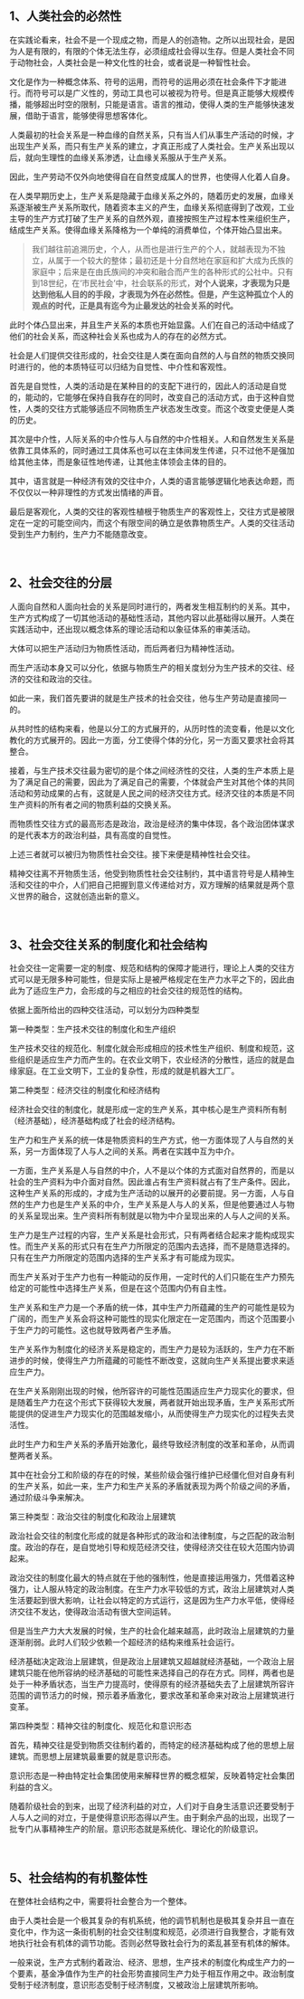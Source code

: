<h2>1、人类社会的必然性</h2><p data-pid="pQpYFkKh">在实践论看来，社会不是一个现成之物，而是人的创造物。之所以出现社会，是因为人是有限的，有限的个体无法生存，必须组成社会得以生存。但是人类社会不同于动物社会，人类社会是一种文化性的社会，或者说是一种智性社会。</p><p data-pid="pGaeCiHy">文化是作为一种概念体系、符号的运用，而符号的运用必须在社会条件下才能进行。而符号可以是广义性的，劳动工具也可以被视为符号。但是真正能够大规模传播，能够超出时空的限制，只能是语言。语言的推动，使得人类的生产能够快速发展，借助于语言，能够使得思想客体化。</p><p data-pid="ltTtk3PL">人类最初的社会关系是一种血缘的自然关系，只有当人们从事生产活动的时候，才出现生产关系，而只有生产关系的建立，才真正形成了人类社会。生产关系出现以后，就向生理性的血缘关系渗透，让血缘关系服从于生产关系。</p><p data-pid="GQUdVrsO">因此，生产劳动不仅外向地使得自在自然变成属人的世界，也使得人化着人自身。</p><p data-pid="KkSNjzH6">在人类早期历史上，生产关系是隐藏于血缘关系之外的，随着历史的发展，血缘关系逐渐被生产关系所取代，随着资本主义的产生，血缘关系彻底得到了改观，工业主导的生产方式打破了生产关系的自然外观，直接按照生产过程本性来组织生产，结成生产关系。使得血缘关系降格为一个单纯的消费单位，个体开始凸显出来。</p><blockquote data-pid="zVn7UVT7">我们越往前追溯历史，个人，从而也是进行生产的个人，就越表现为不独立，从属于一个较大的整体；最初还是十分自然地在家庭和扩大成为氏族的家庭中；后来是在由氏族间的冲突和融合而产生的各种形式的公社中。只有到18世纪，在‘市民社会’中，社会联系的形式，<b>对个人说来，才表现为只是达到他私人目的的手段，才表现为外在必然性。但是，产生这种孤立个人的观点的时代，正是具有迄今为止最发达的社会关系的时代。</b></blockquote><p data-pid="rRdsG3OK">此时个体凸显出来，并且生产关系的本质也开始显露。人们在自己的活动中结成了他们的社会关系，而这种社会关系也成为人的存在的必然方式。</p><p data-pid="1M2zhE6K">社会是人们提供交往形成的，社会交往是人类在面向自然的人与自然的物质交换同时进行的，他的本质特征可以归结为自觉性、中介性和客观性。</p><p data-pid="Pw35CGAz">首先是自觉性，人类的活动是在某种目的的支配下进行的，因此人的活动是自觉的，能动的，它能够在保持自我存在的同时，改变自己的活动方式，由于这种自觉性，人类的交往方式能够适应不同物质生产状态发生改变。而这个改变史便是人类的历史。</p><p data-pid="EFJdJlCy">其次是中介性，人际关系的中介性与人与自然的中介性相关。人和自然发生关系是依靠工具体系的，同时通过工具体系也可以在主体间发生传递，只不过他不是强加给其他主体，而是象征性地传递，让其他主体领会主体的目的。</p><p data-pid="9-ADSPmI">其中，语言就是一种经济有效的交往中介，人类的语言能够逻辑化地表达命题，而不仅仅以一种非理性的方式发出情绪的声音。</p><p data-pid="ajkz985F">最后是客观化，人类的交往的客观性植根于物质生产的客观性上，交往方式是被限定在一定的可能空间内，而这个有限空间的确立是依靠物质生产。人类的交往活动受到生产力制约，生产力不能随意改变。</p><p class="ztext-empty-paragraph"><br/></p><h2>2、社会交往的分层</h2><p data-pid="rcNku9J_">人面向自然和人面向社会的关系是同时进行的，两者发生相互制约的关系。其中，生产方式构成了一切其他活动的基础性活动，其他内容以此基础得以展开。人类在实践活动中，还出现以概念体系的理论活动和以象征体系的审美活动。</p><p data-pid="0Z1KFMd4">大体可以把生产活动归为物质性活动，而后两者归为精神性活动。</p><p data-pid="0HueEpyi">而生产活动本身又可以分化，依据与物质生产的相关度划分为生产技术的交往、经济的交往和政治的交往。</p><p data-pid="cSrZlAUS">如此一来，我们首先要讲的就是生产技术的社会交往，他与生产劳动是直接同一的。</p><p data-pid="AJTXj_ar">从共时性的结构来看，他是以分工的方式展开的，从历时性的流变看，他是以文化教化的方式展开的。因此一方面，分工使得个体的分化，另一方面又要求社会将其整合。</p><p data-pid="z_J6iyg1">接着，与生产技术交往最为密切的是个体之间经济性的交往，人类的生产本质上是为了满足自己的需要，因此为了满足自己的需要，个体就会产生对其他个体的共同活动和劳动成果的占有，这就是人民之间的经济交往方式。经济交往的本质是不同生产资料的所有者之间的物质利益的交换关系。</p><p data-pid="xym6FKAs">而物质性交往方式的最高形态是政治，政治是经济的集中体现，各个政治团体谋求的是代表本方的政治利益，具有高度的自觉性。</p><p data-pid="k1ccYUOA">上述三者就可以被归为物质性社会交往。接下来便是精神性社会交往。</p><p data-pid="k3X3hJkq">精神交往离不开物质生活，他受到物质性社会交往制约，其中语言符号是人精神生活和交往的中介，人们把自己把握到意义传递给对方，双方理解的结果就是两个意义世界的融合，这就创造出新的意义。</p><p class="ztext-empty-paragraph"><br/></p><h2>3、社会交往关系的制度化和社会结构</h2><p data-pid="AWGvYFp6">社会交往一定需要一定的制度、规范和结构的保障才能进行，理论上人类的交往方式可以是无限多种可能性，但是实际上是被严格规定在生产力水平之下的，因此由此为了适应生产力，会形成的与之相应的社会交往的规范性的结构。</p><p data-pid="3RPJ8aHa">依据上面所给出的四种交往活动，可以划分为四种类型</p><p data-pid="WTMCqw78">第一种类型：生产技术交往的制度化和生产组织</p><p data-pid="q8lqY5ks">生产技术交往的规范化、制度化就会形成相应的技术性生产组织、制度和规范，这些组织是适应生产力而产生的。在农业文明下，农业经济的分散性，适应的就是血缘家庭。在工业文明下，工业的复杂性，形成的就是机器大工厂。</p><p data-pid="oV9YSw1r">第二种类型：经济交往的制度化和经济结构</p><p data-pid="e7Jw-lcJ">经济社会交往的制度化，就是形成一定的生产关系，其中核心是生产资料所有制（经济基础），经济基础构成了社会的经济结构。</p><p data-pid="Cny13-vn">生产力和生产关系的统一体是物质资料的生产方式，他一方面体现了人与自然的关系，另一方面体现了人与人之间的关系。两者在实践中互为中介。</p><p data-pid="t4Kklqfg">一方面，生产关系是人与自然的中介，人不是以个体的方式面对自然界的，而是以社会的生产资料为中介面对自然。因此谁占有生产资料就占有了生产条件。因此，这种生产关系的形成的，才成为生产活动的以展开的必要前提。另一方面，人与自然的生产力也是生产关系的中介，生产关系是人与人的关系，但是他要通过人与物的关系呈现出来。生产资料所有制就是以物为中介呈现出来的人与人之间的关系。</p><p data-pid="8UHBc3Pk">生产力是生产过程的内容，生产关系是社会形式，只有两者结合起来才能构成现实性。而生产关系的形式只有在生产力所限定的范围内去选择，而不是随意选择的。只有在生产力所限定的范围内选择的生产关系才有可能成为现实。</p><p data-pid="Y8SzD6fm">而生产关系对于生产力也有一种能动的反作用，一定时代的人们只能在生产力预先给定的可能性中选择生产关系，但是在这个范围内仍有自主性。</p><p data-pid="gRzv9oyZ">生产关系和生产力是一个矛盾的统一体，其中生产力所蕴藏的生产的可能性是较为广阔的，而生产关系会将这种可能性的现实化限定在一定范围内，而这个范围要小于生产力的可能性。这也就导致两者产生矛盾。</p><p data-pid="P3_T49JU">生产关系作为制度化的经济关系是稳定的，而生产力是较为活跃的，生产力在不断进步的时候，使得生产力所蕴藏的可能性不断改变，这就向生产关系提出要求来适应生产力。</p><p data-pid="cOm5Risa">在生产关系刚刚出现的时候，他所容许的可能性范围适应生产力现实化的要求，但是随着生产力在这个形式下获得较大发展，两者就开始出现矛盾，生产关系形式所能提供的促进生产力现实化的范围越发缩小，从而使得生产力现实化的过程失去灵活性。</p><p data-pid="FFQ8vCQU">此时生产力和生产关系的矛盾开始激化，最终导致经济制度的改革和革命，从而调整两者关系。</p><p data-pid="R3RT9VYt">其中在社会分工和阶级的存在的时候，某些阶级会强行维护已经僵化但对自身有利的生产关系，如此一来，生产力和生产关系的矛盾就表现为两个阶级之间的矛盾，通过阶级斗争来解决。</p><p data-pid="dwoyPd0d">第三种类型：政治交往的制度化和政治上层建筑</p><p data-pid="RzQfiyUI">政治社会交往的制度化形成的就是各种形式的政治和法律制度，与之匹配的政治制度。政治的存在，是自觉地引导和规范经济交往，使得经济交往在较大范围内协调起来。</p><p data-pid="gmYQBxKL">政治交往的制度化最大的特点就在于他的强制性，他是直接运用强力，凭借着这种强力，让人服从特定的政治制度。在生产力水平较低的方式，政治上层建筑对人类生活要起到很大影响，让社会以特定的方式运行，这是因为生产力水平低，使得经济交往不发达，使得政治活动有很大空间运转。</p><p data-pid="Vi8HUZC2">但是当生产力大大发展的时候，生产的社会化越来越高，此时政治上层建筑的力量逐渐削弱。此时人们较少依赖一个超经济的结构来维系社会运行。</p><p data-pid="-ayREg_m">经济基础决定政治上层建筑，但是政治上层建筑又超越就经济基础，一个政治上层建筑只能在他所容纳的经济基础的可能性来选择自己的存在方式。同样，两者也是处于一种矛盾状态，当生产力提高时，使得原有的经济基础失去了上层建筑所容许范围的调节活力的时候，预示着矛盾激化，要求改革和革命来对政治上层建筑进行变革。</p><p data-pid="cllTfe-6">第四种类型：精神交往的制度化、规范化和意识形态</p><p data-pid="LXuxOqLn">首先，精神交往是受到物质交往制约着的，而特定的经济基础构成了他的思想上层建筑。而思想上层建筑最重要的就是意识形态。</p><p data-pid="uKePGEaE">意识形态是一种由特定社会集团使用来解释世界的概念框架，反映着特定社会集团利益的含义。</p><p data-pid="NlxCfS2R">随着阶级社会的到来，出现了经济利益的对立，人们对于自身生活意识还要受制于人与人之间的对立，于是使得意识形态得以产生。由于剩余产品的出现，出现了一批专门从事精神生产的阶层。意识形态就是系统化、理论化的阶级意识。</p><p class="ztext-empty-paragraph"><br/></p><h2>5、社会结构的有机整体性</h2><p data-pid="SU5E4VGF">在整体社会结构之中，需要将社会整合为一个整体。</p><p data-pid="Qv3nDWcn">由于人类社会是一个极其复杂的有机系统，他的调节机制也是极其复杂并且一直在变化中，作为这一条街机制的社会交往制度和规范，必须进行自我整合，才能有效地执行社会有机体的调节功能。否则必然导致社会行为的紊乱甚至有机体的解体。</p><p data-pid="EKWelaoz">一般来说，生产方式制约着政治、经济、思想，生产技术的制度化构成生产力的一个要素，基金净值作为生产的社会形势直接同生产力处于相互作用之中。政治制度受制于经济制度，意识形态受制于经济制度，又被政治上层建筑所影响。</p><p></p>